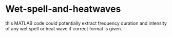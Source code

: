 # Wet-spell-and-heatwaves
this MATLAB code could potentially extract frequency duration and intensity of any wet spell or heat wave if correct format is given.
